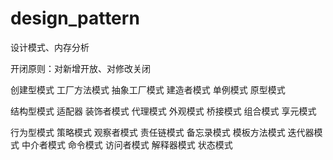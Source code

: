 # design_pattern
设计模式、内存分析

开闭原则：对新增开放、对修改关闭


创建型模式
    工厂方法模式
    抽象工厂模式
    建造者模式
    单例模式
    原型模式


结构型模式
    适配器
    装饰者模式
    代理模式
    外观模式
    桥接模式
    组合模式
    享元模式
    
行为型模式
    策略模式
    观察者模式
    责任链模式
    备忘录模式
    模板方法模式
    迭代器模式
    中介者模式
    命令模式
    访问者模式
    解释器模式
    状态模式

